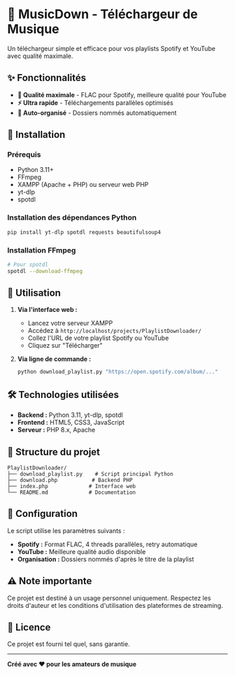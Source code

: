 # 🎵 MusicDown - Téléchargeur de Musique

Un téléchargeur simple et efficace pour vos playlists Spotify et YouTube avec qualité maximale.

## ✨ Fonctionnalités

- **🎵 Qualité maximale** - FLAC pour Spotify, meilleure qualité pour YouTube
- **⚡ Ultra rapide** - Téléchargements parallèles optimisés
- **📁 Auto-organisé** - Dossiers nommés automatiquement

## 🚀 Installation

### Prérequis

- Python 3.11+
- FFmpeg
- XAMPP (Apache + PHP) ou serveur web PHP
- yt-dlp
- spotdl

### Installation des dépendances Python

```bash
pip install yt-dlp spotdl requests beautifulsoup4
```

### Installation FFmpeg

```bash
# Pour spotdl
spotdl --download-ffmpeg
```

## 📖 Utilisation

1. **Via l'interface web :**
   - Lancez votre serveur XAMPP
   - Accédez à `http://localhost/projects/PlaylistDownloader/`
   - Collez l'URL de votre playlist Spotify ou YouTube
   - Cliquez sur "Télécharger"

2. **Via ligne de commande :**
   ```bash
   python download_playlist.py "https://open.spotify.com/album/..."
   ```

## 🛠️ Technologies utilisées

- **Backend :** Python 3.11, yt-dlp, spotdl
- **Frontend :** HTML5, CSS3, JavaScript
- **Serveur :** PHP 8.x, Apache

## 📁 Structure du projet

```
PlaylistDownloader/
├── download_playlist.py    # Script principal Python
├── download.php           # Backend PHP
├── index.php             # Interface web
└── README.md             # Documentation
```

## 🔧 Configuration

Le script utilise les paramètres suivants :
- **Spotify :** Format FLAC, 4 threads parallèles, retry automatique
- **YouTube :** Meilleure qualité audio disponible
- **Organisation :** Dossiers nommés d'après le titre de la playlist

## ⚠️ Note importante

Ce projet est destiné à un usage personnel uniquement. Respectez les droits d'auteur et les conditions d'utilisation des plateformes de streaming.

## 📄 Licence

Ce projet est fourni tel quel, sans garantie.

---

**Créé avec ❤️ pour les amateurs de musique**